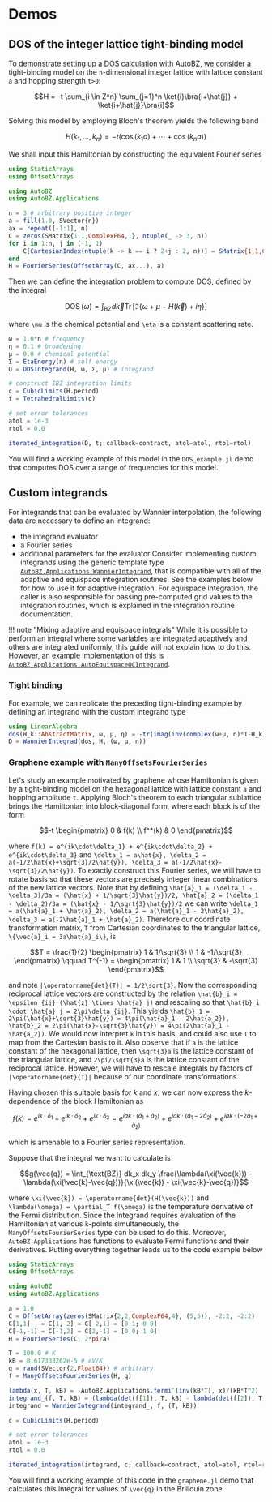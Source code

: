 # Demos

## DOS of the integer lattice tight-binding model

To demonstrate setting up a DOS calculation with AutoBZ, we consider a
tight-binding model on the ``n``-dimensional integer lattice with lattice
constant ``a`` and hopping strength ``t>0``:
```math
H = -t \sum_{i \in Z^n} \sum_{j=1}^n \ket{i}\bra{i+\hat{j}} + \ket{i+\hat{j}}\bra{i}
```
Solving this model by employing Bloch's theorem yields the following band
```math
H(k_1, \ldots, k_n) = -t(\cos(k_1 a) + \cdots + \cos(k_n a))
```
We shall input this Hamiltonian by constructing the equivalent Fourier series
```julia
using StaticArrays
using OffsetArrays

using AutoBZ
using AutoBZ.Applications

n = 3 # arbitrary positive integer
a = fill(1.0, SVector{n})
ax = repeat([-1:1], n)
C = zeros(SMatrix{1,1,ComplexF64,1}, ntuple(_ -> 3, n))
for i in 1:n, j in (-1, 1)
    C[CartesianIndex(ntuple(k -> k == i ? 2+j : 2, n))] = SMatrix{1,1,ComplexF64,1}(0.5)
end
H = FourierSeries(OffsetArray(C, ax...), a)
```
Then we can define the integration problem to compute DOS, defined by the
integral
```math
\operatorname{DOS}(\omega) = \int_{\text{BZ}} d\vec{k} \operatorname{Tr}[\Im\{\omega+\mu-H(\vec{k})+i\eta\}]
```
where ``\mu`` is the chemical potential and ``\eta`` is a constant scattering rate.
```julia
ω = 1.0*n # frequency
η = 0.1 # broadening
μ = 0.0 # chemical potential
Σ = EtaEnergy(η) # self energy
D = DOSIntegrand(H, ω, Σ, μ) # integrand

# construct IBZ integration limits
c = CubicLimits(H.period)
t = TetrahedralLimits(c)

# set error tolerances
atol = 1e-3
rtol = 0.0

iterated_integration(D, t; callback=contract, atol=atol, rtol=rtol)
```
You will find a working example of this model in the `DOS_example.jl` demo that
computes DOS over a range of frequencies for this model.

## Custom integrands

For integrands that can be evaluated by Wannier interpolation, the following
data are necessary to define an integrand:
- the integrand evaluator
- a Fourier series
- additional parameters for the evaluator Consider implementing custom
integrands using the generic template type
[`AutoBZ.Applications.WannierIntegrand`](@ref), that is compatible with all of
the adaptive and equispace integration routines. See the examples below for how
to use it for adaptive integration. For equispace integration, the caller is
also responsible for passing pre-computed grid values to the integration
routines, which is explained in the integration routine documentation.

!!! note "Mixing adaptive and equispace integrals"
    While it is possible to perform an integral where some variables are
    integrated adaptively and others are integrated uniformly, this guide will
    not explain how to do this. However, an example implementation of this is 
    [`AutoBZ.Applications.AutoEquispaceOCIntegrand`](@ref).

### Tight binding

For example, we can replicate the preceding tight-binding example by defining an
integrand with the custom integrand type
```julia
using LinearAlgebra
dos(H_k::AbstractMatrix, ω, μ, η) = -tr(imag(inv(complex(ω+μ, η)*I-H_k)))/pi
D = WannierIntegrad(dos, H, (ω, μ, η))
```

### Graphene example with `ManyOffsetsFourierSeries`

Let's study an example motivated by graphene whose Hamiltonian is given by a
tight-binding model on the hexagonal lattice with lattice constant ``a`` and
hopping amplitude ``t``. Applying Bloch's theorem to each triangular sublattice
brings the Hamiltonian into block-diagonal form, where each block is of the form
```math
-t
\begin{pmatrix}
0 & f(k)
\\ f^*(k) & 0
\end{pmatrix}
```
where ``f(k) = e^{ik\cdot\delta_1} + e^{ik\cdot\delta_2} + e^{ik\cdot\delta_3}``
and ``\delta_1 = a\hat{x}, \delta_2 = a(-1/2\hat{x}+\sqrt{3}/2\hat{y}), \delta_3
= a(-1/2\hat{x}-\sqrt{3}/2\hat{y})``. To exactly construct this Fourier series,
we will have to rotate basis so that these vectors are precisely integer linear
combinations of the new lattice vectors. Note that by defining ``\hat{a}_1 =
(\delta_1 - \delta_3)/3a = (\hat{x} + 1/\sqrt{3}\hat{y})/2, \hat{a}_2 =
(\delta_1 - \delta_2)/3a = (\hat{x} - 1/\sqrt{3}\hat{y})/2`` we can write
``\delta_1 = a(\hat{a}_1 + \hat{a}_2), \delta_2 = a(\hat{a}_1 - 2\hat{a}_2),
\delta_3 = a(-2\hat{a}_1 + \hat{a}_2)``. Therefore our coordinate transformation
matrix, ``T`` from Cartesian coordinates to the triangular lattice,
``\{\vec{a}_i = 3a\hat{a}_i\}``, is
```math
T = \frac{1}{2}
\begin{pmatrix}
1 & 1/\sqrt{3}
\\ 1 & -1/\sqrt{3}
\end{pmatrix}
\qquad
T^{-1} =
\begin{pmatrix}
1 & 1
\\ \sqrt{3} & -\sqrt{3}
\end{pmatrix}
```
and note ``|\operatorname{det}(T)| = 1/2\sqrt{3}``. Now the corresponding
reciprocal lattice vectors are constructed by the relation ``\hat{b}_i =
\epsilon_{ij} (\hat{z} \times \hat{a}_j)`` and rescaling so that ``\hat{b}_i
\cdot \hat{a}_j = 2\pi\delta_{ij}``. This yields ``\hat{b}_1 =
2\pi(\hat{x}+\sqrt{3}\hat{y}) = 4\pi(\hat{a}_1 - 2\hat{a_2}), \hat{b}_2 =
2\pi(\hat{x}-\sqrt{3}\hat{y}) = 4\pi(2\hat{a}_1 - \hat{a_2})``. We would now
interpret ``k`` in this basis, and could also use ``T`` to map from the
Cartesian basis to it. Also observe that if ``a`` is the lattice
constant of the hexagonal lattice, then ``\sqrt{3}a`` is the lattice constant of
the triangular lattice, and ``2\pi/\sqrt{3}a`` is the lattice constant of the
reciprocal lattice. However, we will have to rescale integrals by factors of
``|\operatorname{det}{T}|`` because of our coordinate transformations.

Having chosen this suitable basis for $k$ and $x$, we can now express the
$k$-dependence of the block Hamiltonian as
```math
f(k) = e^{ik\cdot\delta_1} + e^{ik\cdot\delta_2} + e^{ik\cdot\delta_3}
= e^{iak\cdot(\hat{a}_1 + \hat{a}_2)} + e^{iak\cdot(\hat{a}_1 - 2\hat{a}_2)} + e^{iak\cdot(-2\hat{a}_1 + \hat{a}_2)}
```
which is amenable to a Fourier series representation.

Suppose that the integral we want to calculate is
```math
g(\vec{q}) = \int_{\text{BZ}} dk_x dk_y \frac{\lambda(\xi(\vec{k})) - \lambda(\xi(\vec{k}-\vec{q}))}{\xi(\vec{k}) - \xi(\vec{k}-\vec{q})}
```
where ``\xi(\vec{k}) = \operatorname{det}(H(\vec{k}))`` and ``\lambda(\omega) =
\partial_T f(\omega)`` is the temperature derivative of the Fermi distribution.
Since the integrand requires evaluation of the Hamiltonian at various
``k``-points simultaneously, the `ManyOffsetsFourierSeries` type can be used to
do this. Moreover, `AutoBZ.Applications` has functions to evaluate Fermi
functions and their derivatives. Putting everything together leads us to the
code example below
```julia
using StaticArrays
using OffsetArrays

using AutoBZ
using AutoBZ.Applications

a = 1.0
C = OffsetArray(zeros(SMatrix{2,2,ComplexF64,4}, (5,5)), -2:2, -2:2)
C[1,1]   = C[1,-2] = C[-2,1] = [0 1; 0 0]
C[-1,-1] = C[-1,2] = C[2,-1] = [0 0; 1 0]
H = FourierSeries(C, 2*pi/a)

T = 100.0 # K
kB = 8.617333262e-5 # eV/K
q = rand(SVector{2,Float64}) # arbitrary
f = ManyOffsetsFourierSeries(H, q)

lambda(x, T, kB) = -AutoBZ.Applications.fermi′(inv(kB*T), x)/(kB*T^2)
integrand_(f, T, kB) = (lambda(det(f[1]), T, kB) - lambda(det(f[2]), T, kB))/(det(f[1])-det(f[2]))
integrand = WannierIntegrand(integrand_, f, (T, kB))

c = CubicLimits(H.period)

# set error tolerances
atol = 1e-3
rtol = 0.0

iterated_integration(integrand, c; callback=contract, atol=atol, rtol=rtol)
```
You will find a working example of this code in the `graphene.jl` demo that
calculates this integral for values of ``\vec{q}`` in the Brillouin zone.